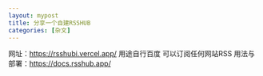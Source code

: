 ```yaml
---
layout: mypost
title: 分享一个自建RSSHUB
categories: [杂文]
---
```


网址：https://rsshubi.vercel.app/
用途自行百度 可以订阅任何网站RSS 
用法与部署：https://docs.rsshub.app/

